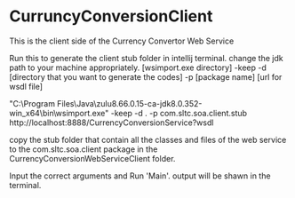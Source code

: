 # CurruncyConversionClient
This is the client side of the Currency Convertor Web Service


Run this to generate the client stub folder in intellij terminal. change the jdk path to your machine appropriately. [wsimport.exe directory] -keep -d [directory that you want to generate the codes] -p [package name] [url for wsdl file]

"C:\Program Files\Java\zulu8.66.0.15-ca-jdk8.0.352-win_x64\bin\wsimport.exe" -keep -d . -p com.sltc.soa.client.stub http://localhost:8888/CurrencyConversionService?wsdl

copy the stub folder that contain all the classes and files of the web service to the com.sltc.soa.client package in the CurrencyConversionWebServiceClient folder.

Input the correct arguments and Run 'Main'. output will be shawn in the terminal.
